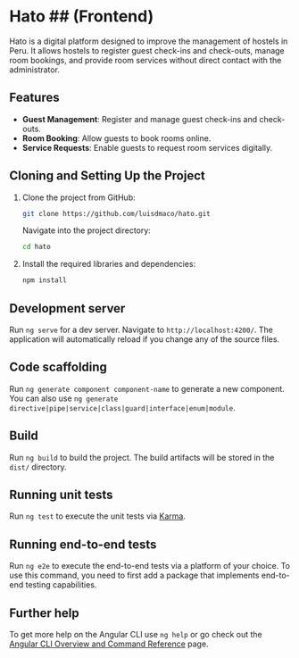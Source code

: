 # Hato ## (Frontend)

Hato is a digital platform designed to improve the management of hostels in Peru. It allows hostels to register guest check-ins and check-outs, manage room bookings, and provide room services without direct contact with the administrator.

## Features

- **Guest Management**: Register and manage guest check-ins and check-outs.
- **Room Booking**: Allow guests to book rooms online.
- **Service Requests**: Enable guests to request room services digitally.

## Cloning and Setting Up the Project

1. Clone the project from GitHub:
    ```bash
    git clone https://github.com/luisdmaco/hato.git
    ```
    Navigate into the project directory:
    ```bash
    cd hato
    ```

2. Install the required libraries and dependencies:
    ```bash
    npm install
    ```

## Development server

Run `ng serve` for a dev server. Navigate to `http://localhost:4200/`. The application will automatically reload if you change any of the source files.

## Code scaffolding

Run `ng generate component component-name` to generate a new component. You can also use `ng generate directive|pipe|service|class|guard|interface|enum|module`.

## Build

Run `ng build` to build the project. The build artifacts will be stored in the `dist/` directory.

## Running unit tests

Run `ng test` to execute the unit tests via [Karma](https://karma-runner.github.io).

## Running end-to-end tests

Run `ng e2e` to execute the end-to-end tests via a platform of your choice. To use this command, you need to first add a package that implements end-to-end testing capabilities.

## Further help

To get more help on the Angular CLI use `ng help` or go check out the [Angular CLI Overview and Command Reference](https://angular.io/cli) page.
